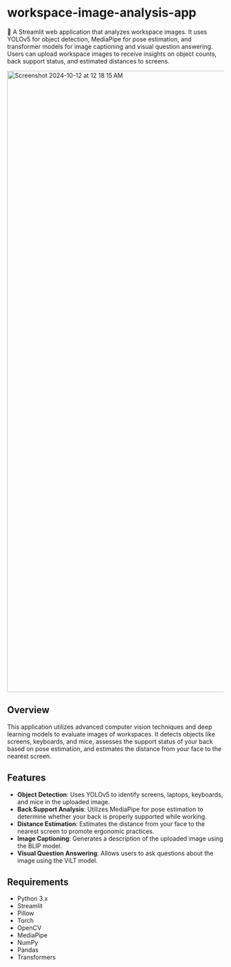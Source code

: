 # workspace-image-analysis-app
🏢 A Streamlit web application that analyzes workspace images. It uses YOLOv5 for object detection, MediaPipe for pose estimation, and transformer models for image captioning and visual question answering. Users can upload workspace images to receive insights on object counts, back support status, and estimated distances to screens.

<img width="1440" alt="Screenshot 2024-10-12 at 12 18 15 AM" src="https://github.com/user-attachments/assets/032930e9-e6d4-43e3-8ffc-a33e04c40c31">

## Overview

This application utilizes advanced computer vision techniques and deep learning models to evaluate images of workspaces. It detects objects like screens, keyboards, and mice, assesses the support status of your back based on pose estimation, and estimates the distance from your face to the nearest screen.

## Features

- **Object Detection**: Uses YOLOv5 to identify screens, laptops, keyboards, and mice in the uploaded image.
- **Back Support Analysis**: Utilizes MediaPipe for pose estimation to determine whether your back is properly supported while working.
- **Distance Estimation**: Estimates the distance from your face to the nearest screen to promote ergonomic practices.
- **Image Captioning**: Generates a description of the uploaded image using the BLIP model.
- **Visual Question Answering**: Allows users to ask questions about the image using the ViLT model.

## Requirements

- Python 3.x
- Streamlit
- Pillow
- Torch
- OpenCV
- MediaPipe
- NumPy
- Pandas
- Transformers


